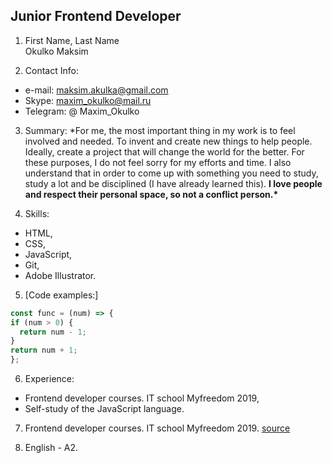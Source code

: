 ## Junior Frontend Developer

1. First Name, Last Name  
   Okulko Maksim

2. Contact Info:
- e-mail: maksim.akulka@gmail.com
- Skype: maxim_okulko@mail.ru
- Telegram: @ Maxim_Okulko

3. Summary: \*For me, the most important thing in my work is to feel involved and needed. To invent and create new things to help people. Ideally, create a project that will change the world for the better. For these purposes, I do not feel sorry for my efforts and time.
   I also understand that in order to come up with something you need to study, study a lot and be disciplined (I have already learned this).
   **I love people and respect their personal space, so not a conflict person.\***

4. Skills:

- HTML,
- CSS,
- JavaScript,
- Git,
- Adobe Illustrator.

5. [Code examples:]

  ```javascript
const func = (num) => {
  if (num > 0) {
    return num - 1;
  }
  return num + 1;
};
```

6. Experience:

- Frontend developer courses. IT school Myfreedom 2019,
- Self-study of the JavaScript language.

7. Frontend developer courses. IT school Myfreedom 2019.
  [source](https://drive.google.com/file/d/1WWuyJB6F-DtrdwNqdlGF4UbyO7s03ny4/view?usp=sharing)

8. English - A2. 